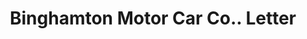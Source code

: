 ---
doi: 10.7916/D80S11FK
date_other: '1917'
date_other_textual: '1917'
form: correspondence
genre:
- Letters (correspondence)
name:
- Binghamton Motor Car Co.
object_in_context_url: https://biggert.cul.columbia.edu/items/view/ave_biggert_00843
subject_hierarchical_geographic:
- Binghamton, New York, United States
subject_name:
- Binghamton Motor Car Co.
title: Binghamton Motor Car Co.. Letter
sort_title: Binghamton Motor Car Co.. Letter
call_number: ave_biggert_00843
coordinates:
- 42.102222222222224,-75.91166666666668
pid: ave_biggert_00843
identifiers: ave_biggert_00843
thumbnail: https://derivativo-2.library.columbia.edu/iiif/2/ldpd:345892/full/!256,256/0/native.jpg
permalink: "/items/ave_biggert_00843/"
layout: iiif-image-page
---